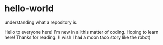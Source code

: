 # hello-world
understanding what a repository is.

Hello to everyone here!
I'm new in all this matter of coding. 
Hoping to learn here! 
Thanks for reading.
(I wish I had a moon taco story like the robot)
